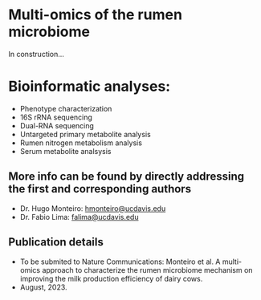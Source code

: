 # Multi-omics of the rumen microbiome
In construction...

# Bioinformatic analyses:
- Phenotype characterization
- 16S rRNA sequencing
- Dual-RNA sequencing
- Untargeted primary metabolite analysis
- Rumen nitrogen metabolism analysis
- Serum metabolite analsysis

## More info can be found by directly addressing the first and corresponding authors

- Dr. Hugo Monteiro: hmonteiro@ucdavis.edu
- Dr. Fabio Lima: falima@ucdavis.edu

## Publication details

- To be submited to Nature Communications: Monteiro et al. A multi-omics approach to characterize the rumen microbiome mechanism on improving the milk production efficiency of dairy cows.
- August, 2023.
